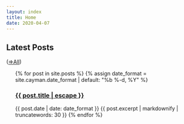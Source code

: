```yaml
---
layout: index
title: Home
date: 2020-04-07
---
```


  <h2>Latest Posts</h2>
  <!-- <div class = "container-fluid"> -->
  <span class = "center">(<a href= "/categories/" title="Go to All Posts">=>All</a>)
  </span>
  <ul>
    {% for post in site.posts %}
      {% assign date_format = site.cayman.date_format | default: "%b %-d, %Y" %}
      <h3>
          <a class="post-link" href="{{ site.baseurl }}{{ post.url}}" title="{{ post.title }}">{{ post.title | escape }}</a>
      </h3>
      <span class="post-meta">{{ post.date | date: date_format }}
      </span>
      {{ post.excerpt | markdownify | truncatewords: 30 }}
    {% endfor %}
  <ul>
  <!-- </div> -->
